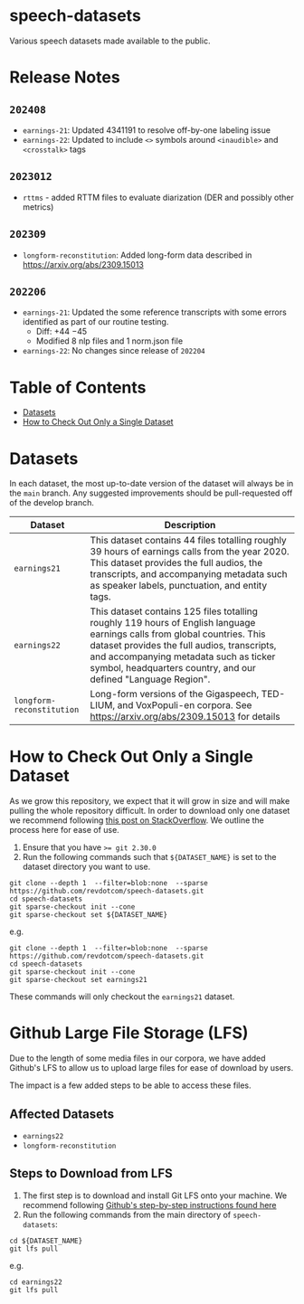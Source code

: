 # speech-datasets

Various speech datasets made available to the public.

# Release Notes
## `202408`
* `earnings-21`: Updated 4341191 to resolve off-by-one labeling issue
* `earnings-22`: Updated to include `<>` symbols around `<inaudible>` and `<crosstalk>` tags
## `2023012`
* `rttms` - added RTTM files to evaluate diarization (DER and possibly other metrics)
## `202309`
* `longform-reconstitution`: Added long-form data described in https://arxiv.org/abs/2309.15013
## `202206`
* `earnings-21`: Updated the some reference transcripts with some errors identified as part of our routine testing.
    - Diff: +44 −45
    - Modified 8 nlp files and 1 norm.json file
* `earnings-22`: No changes since release of `202204`

# Table of Contents
* [Datasets](#datasets)
* [How to Check Out Only a Single Dataset](#how-to-check-out-only-a-single-dataset)

# Datasets
In each dataset, the most up-to-date version of the dataset will always be in the `main` branch. Any suggested improvements should be pull-requested off of the develop branch.

| Dataset | Description |
| ------- | ----------- |
|`earnings21` | This dataset contains 44 files totalling roughly 39 hours of earnings calls from the year 2020. This dataset provides the full audios, the transcripts, and accompanying metadata such as speaker labels, punctuation, and entity tags. |
|`earnings22` | This dataset contains 125 files totalling roughly 119 hours of English language earnings calls from global countries. This dataset provides the full audios, transcripts, and accompanying metadata such as ticker symbol, headquarters country, and our defined "Language Region". |
| `longform-reconstitution` | Long-form versions of the Gigaspeech, TED-LIUM, and VoxPopuli-en corpora. See https://arxiv.org/abs/2309.15013 for details |


# How to Check Out Only a Single Dataset

As we grow this repository, we expect that it will grow in size and will make pulling the whole repository difficult. In order to download only one dataset we recommend following [this post on StackOverflow](https://stackoverflow.com/questions/600079/how-do-i-clone-a-subdirectory-only-of-a-git-repository/52269934#52269934). We outline the process here for ease of use.

1. Ensure that you have `>= git 2.30.0`
2. Run the following commands such that `${DATASET_NAME}` is set to the dataset directory you want to use.
  ```
  git clone --depth 1  --filter=blob:none  --sparse https://github.com/revdotcom/speech-datasets.git
  cd speech-datasets
  git sparse-checkout init --cone
  git sparse-checkout set ${DATASET_NAME}
  ```

  e.g.
  ```
  git clone --depth 1  --filter=blob:none  --sparse https://github.com/revdotcom/speech-datasets.git
  cd speech-datasets
  git sparse-checkout init --cone
  git sparse-checkout set earnings21
  ```
  These commands will only checkout the `earnings21` dataset.
  
# Github Large File Storage (LFS)
Due to the length of some media files in our corpora, we have added Github's LFS to allow us to upload large files for ease of download by users.

The impact is a few added steps to be able to access these files.

## Affected Datasets
- `earnings22`
- `longform-reconstitution`

## Steps to Download from LFS
1. The first step is to download and install Git LFS onto your machine. We recommend following [Github's step-by-step instructions found here](https://git-lfs.github.com/)
2. Run the following commands from the main directory of `speech-datasets`:
  ```
  cd ${DATASET_NAME}
  git lfs pull
  ```

  e.g.
  ```
  cd earnings22
  git lfs pull
  ```


  
